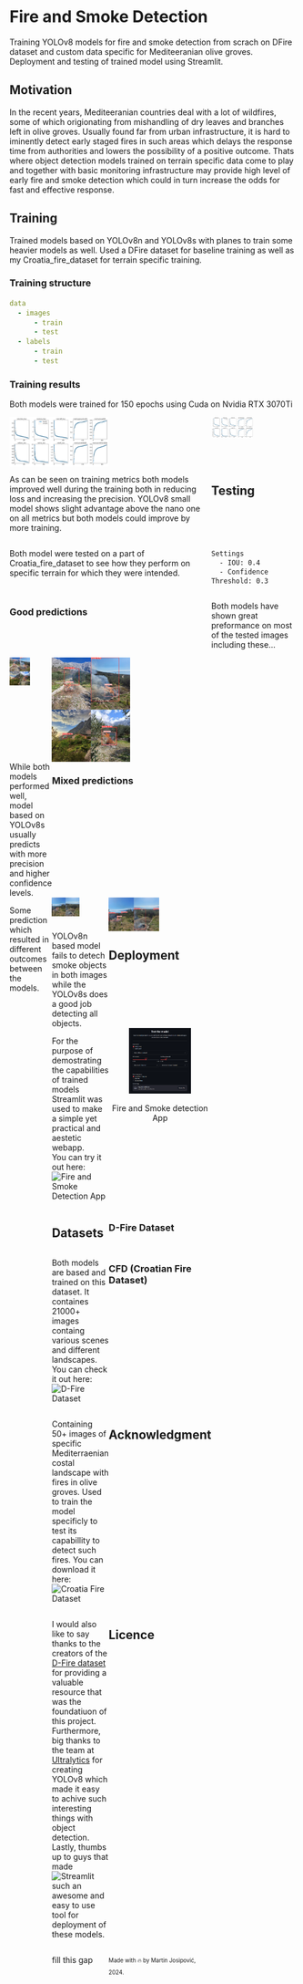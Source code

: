 # Fire and Smoke Detection
Training YOLOv8 models for fire and smoke detection from scrach on DFire dataset and custom data specific for Mediteeranian olive groves. 
Deployment and testing of trained model using Streamlit.

## Motivation
In the recent years, Mediteeranian countries deal with a lot of wildfires, some of which origionating from mishandling of dry leaves and branches left in olive groves.
Usually found far from urban infrastructure, it is hard to iminently detect early staged fires in such areas which delays the response time from authorities and lowers the possibility of a positive outcome.
Thats where object detection models trained on terrain specific data come to play and together with basic monitoring infrastructure may provide high level of early fire and smoke detection which could in turn increase the odds for fast and effective response.

## Training
Trained models based on YOLOv8n and YOLOv8s with planes to train some heavier models as well. Used a DFire dataset for baseline training as well as my Croatia_fire_dataset for terrain specific training. <br>
### Training structure
```yaml
data
  - images
      - train
      - test
  - labels
      - train
      - test
```

### Training results
Both models were trained for 150 epochs using Cuda on Nvidia RTX 3070Ti

<div style="display: grid; grid-template-columns: 1fr 1fr; gap: 0;">
    <img src="assets/results_nano.png" alt="Nano model training results" style="width: 49%; height: auto;">
    <img src="assets/results_small.png" alt="Small model training results" style="width: 49%; height: auto;"
</div>

As can be seen on training metrics both models improved well during the training both in reducing loss and increasing the precision. 
YOLOv8 small model shows slight advantage above the nano one on all metrics but both models could improve by more training.


## Testing
Both model were tested on a part of Croatia_fire_dataset to see how they perform on specific terrain for which they were intended.
``` 
Settings
  - IOU: 0.4
  - Confidence Threshold: 0.3
```

### Good predictions
Both models have shown great preformance on most of the tested images including these...
<div style="display: grid; grid-template-columns: 1fr 1fr; gap: 0;">
    <img src="assets/smoke_fire_true_positive_nano.jfif" alt="Nano model predictions" style="width: 49%; height: auto;">
    <img src="assets/smoke_fire_true_positive_small.jfif" alt="Small model predictions" style="width: 49%; height: auto;"
</div>
While both models performed well, model based on YOLOv8s usually predicts with more precision and higher confidence levels.

### Mixed predictions
Some prediction which resulted in different outcomes between the models.
<div style="display: grid; grid-template-columns: 1fr 1fr; gap: 0;">
    <img src="assets/smoke_false_negative_nano.jfif" alt="Nano model predictions" style="width: 49%; height: auto;">
    <img src="assets/smoke_false_negative_small.jfif" alt="Small model predictions" style="width: 49%; height: auto;"
</div>
YOLOv8n based model fails to detech smoke objects in both images while the YOLOv8s does a good job detecting all objects.

## Deployment
For the purpose of demostrating the capabilities of trained models Streamlit was used to make a simple yet practical and aestetic webapp.
<br>You can try it out here: ![Fire and Smoke Detection App]()

<div align="center">
  <img src="assets/app_test.PNG" alt="Streamlit app showcase" style="width: 60%; height: auto;">
  <p>Fire and Smoke detection App</p>
</div>

## Datasets
### D-Fire Dataset
Both models are based and trained on this dataset. It containes 21000+ images containg various scenes and different landscapes.
<br> You can check it out here: ![D-Fire Dataset](https://github.com/gaiasd/DFireDataset)
### CFD (Croatian Fire Dataset)
Containing 50+ images of specific Mediterraenian costal landscape with fires in olive groves. Used to train the model specificly to test its capabillity to detect such fires.
You can download it here: ![Croatia Fire Dataset](https://github.com/mjospovich/Fire-Smoke-Detection/releases/tag/croatan_fire_dataset)

## Acknowledgment
I would also like to say thanks to the creators of the [D-Fire dataset](https://github.com/gaiasd/DFireDataset) for providing a valuable resource that was the foundatiuon of this project. 
Furthermore, big thanks to the team at [Ultralytics](https://github.com/ultralytics/ultralytics) for creating YOLOv8 which made it easy to achive such interesting things with object detection.
Lastly, thumbs up to guys that made ![Streamlit](https://github.com/streamlit/streamlit) such an awesome and easy to use tool for deployment of these models.

## Licence
fill this gap

<sub><sup>
Made with 🔥 by Martin Josipović, 2024.
</sup></sub>


